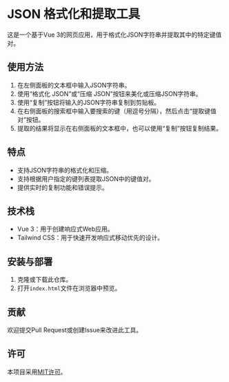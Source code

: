 
# JSON 格式化和提取工具

这是一个基于Vue 3的网页应用，用于格式化JSON字符串并提取其中的特定键值对。

## 使用方法

1. 在左侧面板的文本框中输入JSON字符串。
2. 使用“格式化 JSON”或“压缩 JSON”按钮来美化或压缩JSON字符串。
3. 使用“复制”按钮将输入的JSON字符串复制到剪贴板。
4. 在右侧面板的搜索框中输入要搜索的键（用逗号分隔），然后点击“提取键值对”按钮。
5. 提取的结果将显示在右侧面板的文本框中，也可以使用“复制”按钮复制结果。

## 特点

- 支持JSON字符串的格式化和压缩。
- 支持根据用户指定的键列表提取JSON中的键值对。
- 提供实时的复制功能和错误提示。

## 技术栈

- Vue 3：用于创建响应式Web应用。
- Tailwind CSS：用于快速开发响应式移动优先的设计。

## 安装与部署

1. 克隆或下载此仓库。
2. 打开`index.html`文件在浏览器中预览。

## 贡献

欢迎提交Pull Request或创建Issue来改进此工具。

## 许可

本项目采用[MIT许可](LICENSE)。

